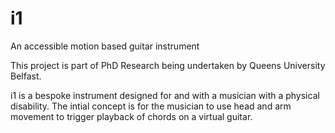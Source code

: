 # i1
An accessible motion based guitar instrument

This project is part of PhD Research being undertaken by Queens University Belfast. 

i1 is a bespoke instrument designed for and with a musician with a physical disability. The intial concept is for the musician to use head and arm movement to trigger playback of chords on a virtual guitar. 
